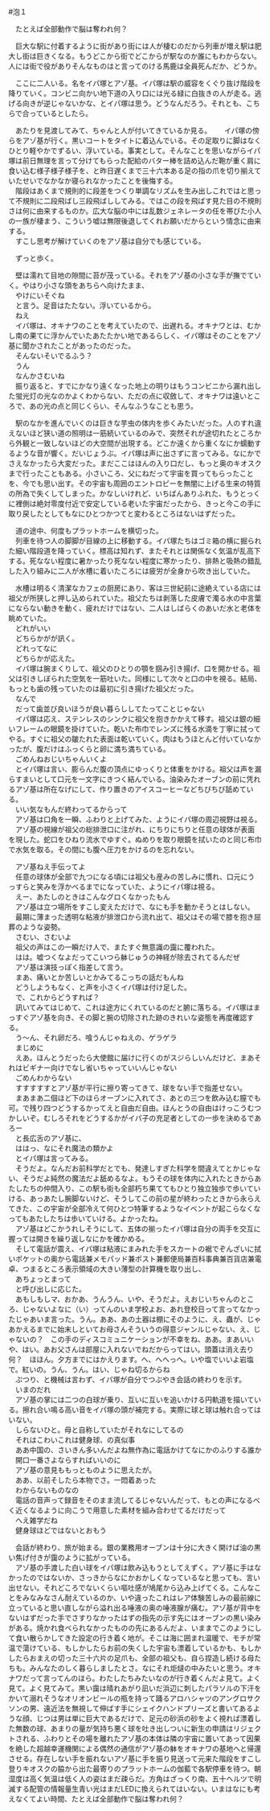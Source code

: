 #泡１

　たとえば全部動作で脳は奪われ何？

　巨大な駅に付着するように街があり街には人が棲むのだから列車が増え駅は肥大し街は巨きくなる。もうどこから街でどこからが駅なのか誰にもわからない。人には街で役がありそんなものはと言ってのける馬鹿は全員死んだか、どうか。

　ここに二人いる。名をイパ塚とアゾ基。イパ塚は駅の威容をくぐり抜け階段を降りていく。コンビニ向かい地下道の入り口には光る緑に白抜きの人が走る。逃げる向きが逆じゃないかな、とイパ塚は思う。どうなんだろう。それとも、こちらで合っているとしたら。

　あたりを見渡してみて、ちゃんと人が付いてきているか見る。  
　イパ塚の傍らをアゾ基が行く。黒いコートをタイトに着込んでいる。その足取りに脚はなくひとり軽やかでずるい、浮いている。事実として。そんなことを思いながらイパ塚は前日無理を言って分けてもらった配給のバター棒を詰め込んだ鞄が重く肩に食い込む様子様子様子を、と昨日遅くまで三十六本ある足の指の爪を切り揃えていたせいでなかなか寝られなかったことを後悔する。  
　階段はあくまで規則的に段差をつくり単調なリズムを生み出しこれではと思って不規則に二段飛ばし三段飛ばししてみる。ではこの段を飛ばす見た目の不規則さは何に由来するものか。広大な脳の中には乱数ジェネレータの任を帯びた小人の一族が棲まう、こういう嘘は無限後退してくれお願いだからという情念に由来する。  
　すこし思考が解けていくのをアゾ基は自分でも感じている。  

　ずっと歩く。  

　壁は濡れて目地の隙間に苔が茂っている。それをアゾ基の小さな手が撫でていく。やはり小さな頭をあちらへ向けたまま、  
　やけにいそぐね  
　と言う。足音はたたない。浮いているから。  
　ねえ  
　イパ塚は、オキナワのことを考えていたので、出遅れる。オキナワとは、むかし南の果てに浮かんでいたあたたかい地であるらしく、イパ塚はそのことをアゾ基に聞かされたことがあったのだった。  
　そんないそいでるふう？  
　うん  
　なんかさむいね  
　振り返ると、すでにかなり遠くなった地上の明りはもうコンビニから漏れ出した蛍光灯の光なのかよくわからない、ただの点に収斂して、オキナワは遠いところで、あの光の点と同じくらい、そんなふうなことも思う。  

　駅のなかを進んでいくのは巨きな芋虫の体内を歩くみたいだった。人のすれ違えないほど狭い道の照明は一筋続いているのみで、突然それが途切れたところから外観と一致しないほどの大空間が出現する。どこか遠くから重くなにか蠕動するような音が響く。だいじょうぶ。イパ塚は声に出さずに言ってみる。なにかでさえなかったら大変だった。まだここはほんの入り口だし、もっと奥のキオスクまで行ったこともある。小さいころ、父にねだって宇宙を買ってもらったことを、今でも思い出す。その宇宙も周囲のエントロピーを無闇に上げる生来の特質の所為で失くしてしまった。かなしいけれど、いちばんありふれた、もうとっくに裡側は絶対零度付近で安定している老いた宇宙だったから、きっと今この手に取り戻したとしてもなにひとつかつてと変わるところはないはずだった。  

　道の途中、何度もプラットホームを横切った。  
　列車を待つ人の脚脚が目線の上に移動する。イパ塚たちはゴミ箱の横に掘られた細い階段道を降っていく。標高は知れず、またそれとは関係なく気温が乱高下する。死なない程度に暑かったり死なない程度に寒かったり、排熱と吸熱の錯乱した入り組みに二人が水槽に着いたころには疲労が全身から吹き出していた。  

　水槽は明るく清潔なカフェの厨房にあり、客は三世紀前に途絶えている店には祖父が所狭しと押し込められていた。祖父たちは剥落した皮膚で濁る水の中言葉にならない動きを動く、疲れだけではない、二人はしばらくのあいだ水と老体を眺めていた。  
　どれがいい  
　どちらかがが訊く。  
　どれってなに  
　どちらかが応えた。  
　イパ塚は腕まくりして、祖父のひとりの顎を掴み引き揚げ、口を開かせる。祖父は引きしぼられた空気を一筋吐いた。同様にして次々と口の中を視る。結局、もっとも歯の残っていたのは最初に引き揚げた祖父だった。  
　なんで  
　だって歯並び良いほうが良い暮らししてたってことじゃない  
　イパ塚は応え、ステンレスのシンクに祖父を抱きかかえて移す。祖父は銀の細いフレームの眼鏡を掛けていた。乾いた布巾でレンズに残る水滴を丁寧に拭ってやる。すぐに祖父の皺たれた表面は乾いていく。肉はもうほとんど付いていなかったが、腹だけはふっくらと卵に満ち満ちている。  
　ごめんねおじいちゃんいくよ  
　とイパ塚は言い、膨らんだ腹の頂点にゆっくりと体重をかける。祖父は声を漏らすまいとして口元を一文字にきつく結んでいる。油染みたオーブンの前に凭れるアゾ基は所在なげにして、作り置きのアイスコーヒーなどちびちび舐めている。  
　いい気なもんだ終わってるからって  
　アゾ基は口角を一瞬、ふわりと上げてみた、ようにイパ塚の周辺視野は視る。  
　アゾ基の視線が祖父の総排泄口に注がれ、にちりにちりと任意の球体が表面を現した。蛇口をひねり流水でゆすぐ。ぬめりを取り眼鏡を拭いたのと同じ布巾で水気を取る。その間にも腹へ圧力をかけるのを忘れない。  

　アゾ基ねえ手伝ってよ  
　任意の球体が全部で九つになる頃には祖父も産みの苦しみに慣れ、口元にうっすらと笑みを浮かべるまでになっていた、ようにイパ塚は視る。  
　えー、あたしのときはこんなグロくなかったもん  
　アゾ基は立つ場所をすこし変えただけで、なにも手を動かそうとはしない。  
　最期に薄まった透明な粘液が排泄口から流れ出て、祖父はその場で膝を抱き屈葬のような姿勢。  
　さむい、さむいよ  
　祖父の声はこの一瞬だけ人で、またすぐ無意識の靄に覆われた。  
　はは。嘘つくなよだってこいつら躰じゅうの神経が除去されてるんだぜ  
　アゾ基は演技っぽく指差して言う。  
　まあ、痛いとか苦しいとかみてるこっちの話だもんね  
　どうしようもなく、と声を小さくイパ塚は付け足した。  
　で、これからどうすれば？  
　訊いてみてはじめて、これは途方にくれているのだと腑に落ちる。イパ塚はまっすぐアゾ基を向き、その脚と腕の切除された跡のきれいな姿態を再度確認する。  
　う～ん、それ卵だろ、喰うんじゃねえの、ゲラゲラ  
　まじめに  
　えあ。ほんとうだったら大使館に届けに行くのがスジらしいんだけど、まあそれはビギナー向けでなし省いちゃっていいんじゃない  
　ごめんわからない  
　すすすすすとアゾ基が平行に擦り寄ってきて、球をない手で指差せない。  
　まあまあ二個ほど下のほらオーブンに入れてさ、あとの三つを飲み込む膣でも可。で残り四つどうするかってえと自由だ自由。ほんとうの自由はけっこうむつかしいぞ。むしろそれをどうするかがイパ子の充足者としての一歩を決めるであろー  
　と長広舌のアゾ基に、  
　ははっ、なにそれ魔法の類かよ  
　とイパ塚は言ってみる。  
　そうだよ。なんだお前科学だとでも、発達しすぎた科学を間違えてとかじゃない、そうだよ純然の魔法だよ舐めるなよ。もうその球を体内に入れたときからあたしたちの仲間入り、この駅も街も全部朽ち果ててもひとり独立独歩で歩いていける、あっあたし腕脚ないけど、そうしてこの前の星が終わったときから永らえてきた、この宇宙が全部冷えて何ひとつ特筆するようなイベントが起こらなくなってもあたしたちは歩いていける。よかったね。  
　アゾ基はどこかうれしそうにして、五体の揃ったイパ塚は自分の両手を交互に握っては開きを繰り返しなにかを確かめる。  
　そして電話が震え、イパ塚は粘液にまみれた手をスカートの裾でぞんざいに拭いポケットの奥から電話兼メモパッド兼ポスト兼郵便局兼百科事典兼百貨店兼電卓、つまるところ表示領域の大きい薄型の計算機を取り出し、  
　あちょっとまって  
　と呼び出しに応じた。  
　あもしもしマ、おかあ、うんうん、いや、そうだよ。えおじいちゃんのところ、じゃないよなに（い）ってんのいま学校よお、あれ登校日って言ってなかったじゃあいま言った。うん。ああ、あの土器は棚にそのように、え、蟲が、じゃあかえるまでに始末しといてお母さんそういうの得意ジャンルじゃない、え、じゃないの？　この手のディスコミュニケーションが不幸をね、ああ。まあいいや、はい。あお父さんは部屋に入れないでねだからってはい。頭蓋は消え去り何？　ほほん。夕方までにはかえります。へ、へへっへ。いや塩でいいよ岩塩で。紅いの。うん、うん。はい、じゃね切るからね  
　ぷつり、と機械は言わず、イパ塚が自分でつぶやき会話の終わりを示す。  
　いまのだれ  
　アゾ基の掌には二つの白球が乗り、互いに互いを追いかける円軌道を描いている。擦れ合い鳴る高い音をイパ塚の頭が補完する。実際に球と球は触れ合ってはいない。  
　しらないひと。母と自称していたがそれなにしてるの  
　それはこわいこれは健身球、の真似事  
　ああ中国の、さいきん多いんだよね無作為に電話かけてなにかのふりする誰か  
　開口一番さよならすればいいのに  
　アゾ基の意見ももっとものように思えたが。  
　ああ、以前そしたら本物でさ。一悶着あった  
　わからないものなの  
　電話の音声って録音をそのまま流してるじゃないんだって、もとの声になるべく近くなるように向こうで用意した素材を組み合わせてるだけだって  
　へえ雑学だね  
　健身球ほどではないとおもう  

　会話が終わり、旅が始まる。銀の業務用オーブンは十分に大きく開けば油の黒い焦げ付きが靄のように拡がっている。  
　アゾ基の手渡した白い球をイパ塚は飲み込もうとしてえずく。アゾ基に手はなかったのではないか、さっきからなにかおかしくなっているなと思っても、言い出せない。それどころでないくらい嘔吐感が鳩尾から込み上げてくる。こんなことをみなみなさん耐えているのか、いや違ったこれはレア体験苦しみの最前線に立っていると思い直しながら溢れ出る唾液の奥の唾液腺が痛む。アゾ基が背中をないはずだった手でさすりなかったはずの指先の示す先にはオーブンの黒い染みがある。焼かれ食べられなかったものの先にあるんだよ、いままでこのようにして食い散らかしてきた設定の行き着く地が。そこは海に囲まれ温暖で、モチが常温で蕩けている、もしかしたらお前の失くした宇宙も漂着しているかも、もしかしたらおまえの切った三十六片の足爪も、全部の祖父も、自ら捏造し続ける母たちも。みんなたのしく暮らしましたとさ。なにそれ炬燵の中みたいと思う。オキナワだって言ってんのほら。わたしたちみたいなのが行き着くんだよ見て。よく見て。よく見てみて。黒い靄は晴れあがり凪いだ浜辺に刺したパラソルの下汗をかいて溺れそうなオリオンビールの瓶を持って踊るアロハシャツのアングロサクソンの男、遠近法を無視して伸ばす手にシェイクハンドプリーズと書いてあるような顔、じつは男は単に巨大であるだけで、足元の砂浜の砂をよく視れば漂着した無数の球、あまりの量が気持ち悪く球を吐き出しついに新生の申請はリジェクトされる、ふわりとその場を離れたアゾ基の本体は隣の宇宙に置いてあって因果を絶した超越幸運機関による偶然の通信がアゾ基の躰をオキナワの基地へと帰還させる。存在しない手を振れないアゾ基に手を振り見送って元来た階段をすこし登りキオスクの脇から出た最寄りのプラットホームの伽藍で各駅停車を待つ。朝湿度は高く気温は低く人の姿はまだ疎らだ。方角はざっくり南、五十ヘルツで明滅する配管の情報量生青い光はまだLEDに換えられてはいない。いまはなにも考えなくてよい時間、たとえば全部動作で脳は奪われ何？  
